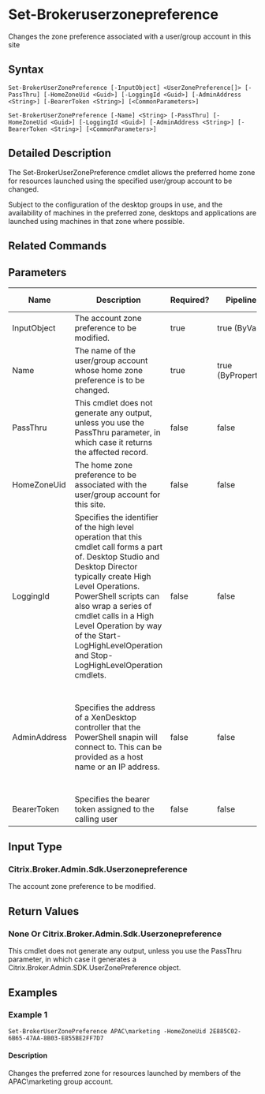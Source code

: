 ﻿
# Set-Brokeruserzonepreference
Changes the zone preference associated with a user/group account in this site
## Syntax
```
Set-BrokerUserZonePreference [-InputObject] <UserZonePreference[]> [-PassThru] [-HomeZoneUid <Guid>] [-LoggingId <Guid>] [-AdminAddress <String>] [-BearerToken <String>] [<CommonParameters>]

Set-BrokerUserZonePreference [-Name] <String> [-PassThru] [-HomeZoneUid <Guid>] [-LoggingId <Guid>] [-AdminAddress <String>] [-BearerToken <String>] [<CommonParameters>]
```
## Detailed Description
The Set-BrokerUserZonePreference cmdlet allows the preferred home zone for resources launched using the specified user/group account to be changed.

Subject to the configuration of the desktop groups in use, and the availability of machines in the preferred zone, desktops and applications are launched using machines in that zone where possible.


## Related Commands

## Parameters
| Name   | Description | Required? | Pipeline Input | Default Value |
| --- | --- | --- | --- | --- |
| InputObject | The account zone preference to be modified. | true | true (ByValue) |  |
| Name | The name of the user/group account whose home zone preference is to be changed. | true | true (ByPropertyName) |  |
| PassThru | This cmdlet does not generate any output, unless you use the PassThru parameter, in which case it returns the affected record. | false | false | False |
| HomeZoneUid | The home zone preference to be associated with the user/group account for this site. | false | false |  |
| LoggingId | Specifies the identifier of the high level operation that this cmdlet call forms a part of. Desktop Studio and Desktop Director typically create High Level Operations. PowerShell scripts can also wrap a series of cmdlet calls in a High Level Operation by way of the Start-LogHighLevelOperation and Stop-LogHighLevelOperation cmdlets. | false | false |  |
| AdminAddress | Specifies the address of a XenDesktop controller that the PowerShell snapin will connect to. This can be provided as a host name or an IP address. | false | false | Localhost. Once a value is provided by any cmdlet, this value will become the default. |
| BearerToken | Specifies the bearer token assigned to the calling user | false | false |  |

## Input Type

### Citrix.Broker.Admin.Sdk.Userzonepreference
The account zone preference to be modified.
## Return Values

### None Or Citrix.Broker.Admin.Sdk.Userzonepreference
This cmdlet does not generate any output, unless you use the PassThru parameter, in which case it generates a Citrix.Broker.Admin.SDK.UserZonePreference object.
## Examples

### Example 1
```
Set-BrokerUserZonePreference APAC\marketing -HomeZoneUid 2E885C02-6B65-47AA-8B03-E855BE2FF7D7
```
#### Description
Changes the preferred zone for resources launched by members of the APAC\\marketing group account.
